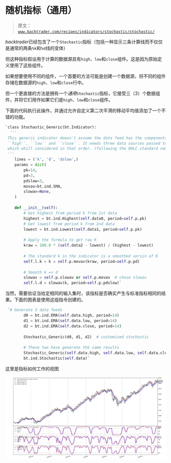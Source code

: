 # 随机指标（通用）

> 原文：[`www.backtrader.com/recipes/indicators/stochastic/stochastic/`](https://www.backtrader.com/recipes/indicators/stochastic/stochastic/)

*backtrader*已经包含了一个`Stochastic`指标（包括一种显示三条计算线而不仅仅是通常的两条`%k`和`%d`线的变体）

但这种指标假设用于计算的数据源具有`high`、`low`和`close`组件。这是因为原始定义使用了这些组件。

如果想要使用不同的组件，一个首要的方法可能是创建一个数据源，将不同的组件存储在数据源的`high`、`low`和`close`行中。

但一个更直接的方法是拥有一个*通用*`Stochastic`指标，它接受三（3）个数据组件，并将它们用作如果它们是`high`、`low`和`close`组件。

下面的代码执行此操作，并通过允许自定义第二次平滑的移动平均值添加了一个不错的功能。

```py
`class Stochastic_Generic(bt.Indicator):
  '''
 This generic indicator doesn't assume the data feed has the components
 ``high``, ``low`` and ``close``. It needs three data sources passed to it,
 which whill considered in that order. (following the OHLC standard naming)
 '''
    lines = ('k', 'd', 'dslow',)
    params = dict(
        pk=14,
        pd=3,
        pdslow=3,
        movav=bt.ind.SMA,
        slowav=None,
    )

    def __init__(self):
        # Get highest from period k from 1st data
        highest = bt.ind.Highest(self.data0, period=self.p.pk)
        # Get lowest from period k from 2nd data
        lowest = bt.ind.Lowest(self.data1, period=self.p.pk)

        # Apply the formula to get raw K
        kraw = 100.0 * (self.data2 - lowest) / (highest - lowest)

        # The standard k in the indicator is a smoothed versin of K
        self.l.k = k = self.p.movav(kraw, period=self.p.pd)

        # Smooth k => d
        slowav = self.p.slowav or self.p.movav  # chose slowav
        self.l.d = slowav(k, period=self.p.pdslow)` 
```

当然，需要验证当给定相同的输入集时，该指标是否确实产生与标准指标相同的结果。下面的图表是使用这组指令创建的。

```py
 `# Generate 3 data feeds
        d0 = bt.ind.EMA(self.data.high, period=14)
        d1 = bt.ind.EMA(self.data.low, period=14)
        d2 = bt.ind.EMA(self.data.close, period=14)

        Stochastic_Generic(d0, d1, d2)  # customized stochastic

        # These two have generate the same results
        Stochastic_Generic(self.data.high, self.data.low, self.data.close)
        bt.ind.Stochastic(self.data)` 
```

这里是指标如何工作的视图

![通用随机指标视图](img/4919bda0d0bcda338e19901f6d0dd897.png)
